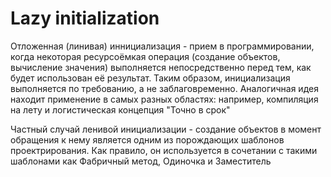 # Lazy initialization

Отложенная (линивая) иннициализация - прием в программировании, когда некоторая
ресурсоёмкая операция (создание объектов, вычисление значения) выполняется
непосредственно перед тем, как будет использован её результат. Таким образом,
инициализация выполняется по требованию, а не заблаговременно. Аналогичная идея
находит применение в самых разных областях: например, компиляция на лету и логистическая
концепция "Точно в срок"

Частный случай ленивой инициализации - создание объектов в момент обращения к нему
является одним из порождающих шаблонов проектрирования. Как правило, он используется
в сочетании с такими шаблонами как Фабричный метод, Одиночка и Заместитель

